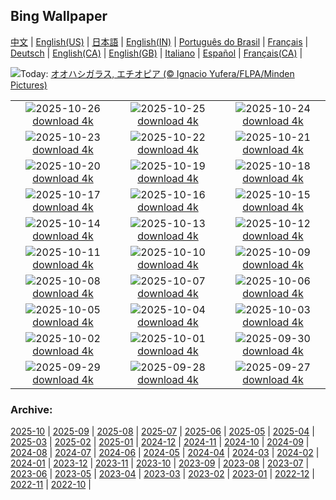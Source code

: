## Bing Wallpaper
[中文](README.md) |                     [English(US)](en-US.md) |                     [日本語](ja-JP.md) |                     [English(IN)](en-IN.md) |                     [Português do Brasil](pt-BR.md) |                     [Français](fr-FR.md) |                     [Deutsch](de-DE.md) |                     [English(CA)](en-CA.md) |                     [English(GB)](en-GB.md) |                     [Italiano](it-IT.md) |                     [Español](es-ES.md) |                     [Français(CA)](fr-CA.md) |                    

![](https://www.bing.com/th?id=OHR.AfricanRaven_JA-JP4581712736_UHD.jpg&w=1000)Today: [オオハシガラス, エチオピア (© Ignacio Yufera/FLPA/Minden Pictures)](https://www.bing.com/th?id=OHR.AfricanRaven_JA-JP4581712736_UHD.jpg)

|      |      |      |
| :----: | :----: | :----: |
|![](https://www.bing.com/th?id=OHR.PumpkinFarm_JA-JP4335474767_UHD.jpg&pid=hp&w=384&h=216&rs=1&c=4)2025-10-26 [download 4k](https://www.bing.com/th?id=OHR.PumpkinFarm_JA-JP4335474767_UHD.jpg)|![](https://www.bing.com/th?id=OHR.MartimoaapaFinland_JA-JP4112991986_UHD.jpg&pid=hp&w=384&h=216&rs=1&c=4)2025-10-25 [download 4k](https://www.bing.com/th?id=OHR.MartimoaapaFinland_JA-JP4112991986_UHD.jpg)|![](https://www.bing.com/th?id=OHR.QueenMary_JA-JP3893109028_UHD.jpg&pid=hp&w=384&h=216&rs=1&c=4)2025-10-24 [download 4k](https://www.bing.com/th?id=OHR.QueenMary_JA-JP3893109028_UHD.jpg)|
|![](https://www.bing.com/th?id=OHR.AomoriAutumn2025_JA-JP3668853549_UHD.jpg&pid=hp&w=384&h=216&rs=1&c=4)2025-10-23 [download 4k](https://www.bing.com/th?id=OHR.AomoriAutumn2025_JA-JP3668853549_UHD.jpg)|![](https://www.bing.com/th?id=OHR.HeianDay2025_JA-JP1910457007_UHD.jpg&pid=hp&w=384&h=216&rs=1&c=4)2025-10-22 [download 4k](https://www.bing.com/th?id=OHR.HeianDay2025_JA-JP1910457007_UHD.jpg)|![](https://www.bing.com/th?id=OHR.DiyaDiwali_JA-JP1552911829_UHD.jpg&pid=hp&w=384&h=216&rs=1&c=4)2025-10-21 [download 4k](https://www.bing.com/th?id=OHR.DiyaDiwali_JA-JP1552911829_UHD.jpg)|
|![](https://www.bing.com/th?id=OHR.HoffmansSloth_JA-JP1255329003_UHD.jpg&pid=hp&w=384&h=216&rs=1&c=4)2025-10-20 [download 4k](https://www.bing.com/th?id=OHR.HoffmansSloth_JA-JP1255329003_UHD.jpg)|![](https://www.bing.com/th?id=OHR.AppleHarvest_JA-JP0862857490_UHD.jpg&pid=hp&w=384&h=216&rs=1&c=4)2025-10-19 [download 4k](https://www.bing.com/th?id=OHR.AppleHarvest_JA-JP0862857490_UHD.jpg)|![](https://www.bing.com/th?id=OHR.SilburyHill_JA-JP0577938785_UHD.jpg&pid=hp&w=384&h=216&rs=1&c=4)2025-10-18 [download 4k](https://www.bing.com/th?id=OHR.SilburyHill_JA-JP0577938785_UHD.jpg)|
|![](https://www.bing.com/th?id=OHR.RockRiverFalls_JA-JP0295221799_UHD.jpg&pid=hp&w=384&h=216&rs=1&c=4)2025-10-17 [download 4k](https://www.bing.com/th?id=OHR.RockRiverFalls_JA-JP0295221799_UHD.jpg)|![](https://www.bing.com/th?id=OHR.SiberianLynx_JA-JP8122329970_UHD.jpg&pid=hp&w=384&h=216&rs=1&c=4)2025-10-16 [download 4k](https://www.bing.com/th?id=OHR.SiberianLynx_JA-JP8122329970_UHD.jpg)|![](https://www.bing.com/th?id=OHR.HoutenHouses_JA-JP0762629111_UHD.jpg&pid=hp&w=384&h=216&rs=1&c=4)2025-10-15 [download 4k](https://www.bing.com/th?id=OHR.HoutenHouses_JA-JP0762629111_UHD.jpg)|
|![](https://www.bing.com/th?id=OHR.RailwayDay2025_JA-JP0346908442_UHD.jpg&pid=hp&w=384&h=216&rs=1&c=4)2025-10-14 [download 4k](https://www.bing.com/th?id=OHR.RailwayDay2025_JA-JP0346908442_UHD.jpg)|![](https://www.bing.com/th?id=OHR.OiaSantorini_JA-JP8051360298_UHD.jpg&pid=hp&w=384&h=216&rs=1&c=4)2025-10-13 [download 4k](https://www.bing.com/th?id=OHR.OiaSantorini_JA-JP8051360298_UHD.jpg)|![](https://www.bing.com/th?id=OHR.SaranacLake_JA-JP8002477019_UHD.jpg&pid=hp&w=384&h=216&rs=1&c=4)2025-10-12 [download 4k](https://www.bing.com/th?id=OHR.SaranacLake_JA-JP8002477019_UHD.jpg)|
|![](https://www.bing.com/th?id=OHR.WoodDuckHen_JA-JP7933266501_UHD.jpg&pid=hp&w=384&h=216&rs=1&c=4)2025-10-11 [download 4k](https://www.bing.com/th?id=OHR.WoodDuckHen_JA-JP7933266501_UHD.jpg)|![](https://www.bing.com/th?id=OHR.MonurikiFiji_JA-JP7889877935_UHD.jpg&pid=hp&w=384&h=216&rs=1&c=4)2025-10-10 [download 4k](https://www.bing.com/th?id=OHR.MonurikiFiji_JA-JP7889877935_UHD.jpg)|![](https://www.bing.com/th?id=OHR.WebbPillars_JA-JP7847589500_UHD.jpg&pid=hp&w=384&h=216&rs=1&c=4)2025-10-09 [download 4k](https://www.bing.com/th?id=OHR.WebbPillars_JA-JP7847589500_UHD.jpg)|
|![](https://www.bing.com/th?id=OHR.Ryuzufalls2025_JA-JP6418303608_UHD.jpg&pid=hp&w=384&h=216&rs=1&c=4)2025-10-08 [download 4k](https://www.bing.com/th?id=OHR.Ryuzufalls2025_JA-JP6418303608_UHD.jpg)|![](https://www.bing.com/th?id=OHR.RidgwayAspens_JA-JP7797192109_UHD.jpg&pid=hp&w=384&h=216&rs=1&c=4)2025-10-07 [download 4k](https://www.bing.com/th?id=OHR.RidgwayAspens_JA-JP7797192109_UHD.jpg)|![](https://www.bing.com/th?id=OHR.AnshunBridge_JA-JP7739273331_UHD.jpg&pid=hp&w=384&h=216&rs=1&c=4)2025-10-06 [download 4k](https://www.bing.com/th?id=OHR.AnshunBridge_JA-JP7739273331_UHD.jpg)|
|![](https://www.bing.com/th?id=OHR.TeacherOwl_JA-JP7686022274_UHD.jpg&pid=hp&w=384&h=216&rs=1&c=4)2025-10-05 [download 4k](https://www.bing.com/th?id=OHR.TeacherOwl_JA-JP7686022274_UHD.jpg)|![](https://www.bing.com/th?id=OHR.DragonEndeavour_JA-JP7626531843_UHD.jpg&pid=hp&w=384&h=216&rs=1&c=4)2025-10-04 [download 4k](https://www.bing.com/th?id=OHR.DragonEndeavour_JA-JP7626531843_UHD.jpg)|![](https://www.bing.com/th?id=OHR.SkyeHeather_JA-JP7561347402_UHD.jpg&pid=hp&w=384&h=216&rs=1&c=4)2025-10-03 [download 4k](https://www.bing.com/th?id=OHR.SkyeHeather_JA-JP7561347402_UHD.jpg)|
|![](https://www.bing.com/th?id=OHR.OxbowBend_JA-JP6534968552_UHD.jpg&pid=hp&w=384&h=216&rs=1&c=4)2025-10-02 [download 4k](https://www.bing.com/th?id=OHR.OxbowBend_JA-JP6534968552_UHD.jpg)|![](https://www.bing.com/th?id=OHR.YosemiteClark_JA-JP6457719277_UHD.jpg&pid=hp&w=384&h=216&rs=1&c=4)2025-10-01 [download 4k](https://www.bing.com/th?id=OHR.YosemiteClark_JA-JP6457719277_UHD.jpg)|![](https://www.bing.com/th?id=OHR.EucalyptusKoala_JA-JP6385601679_UHD.jpg&pid=hp&w=384&h=216&rs=1&c=4)2025-09-30 [download 4k](https://www.bing.com/th?id=OHR.EucalyptusKoala_JA-JP6385601679_UHD.jpg)|
|![](https://www.bing.com/th?id=OHR.ManekiNeko_JA-JP6063646197_UHD.jpg&pid=hp&w=384&h=216&rs=1&c=4)2025-09-29 [download 4k](https://www.bing.com/th?id=OHR.ManekiNeko_JA-JP6063646197_UHD.jpg)|![](https://www.bing.com/th?id=OHR.PienzaItaly_JA-JP1964382138_UHD.jpg&pid=hp&w=384&h=216&rs=1&c=4)2025-09-28 [download 4k](https://www.bing.com/th?id=OHR.PienzaItaly_JA-JP1964382138_UHD.jpg)|![](https://www.bing.com/th?id=OHR.TankLakes_JA-JP1667519475_UHD.jpg&pid=hp&w=384&h=216&rs=1&c=4)2025-09-27 [download 4k](https://www.bing.com/th?id=OHR.TankLakes_JA-JP1667519475_UHD.jpg)|


### Archive:
[2025-10](archive/ja-JP/202510/README.md) | [2025-09](archive/ja-JP/202509/README.md) | [2025-08](archive/ja-JP/202508/README.md) | [2025-07](archive/ja-JP/202507/README.md) | [2025-06](archive/ja-JP/202506/README.md) | [2025-05](archive/ja-JP/202505/README.md) | [2025-04](archive/ja-JP/202504/README.md) | [2025-03](archive/ja-JP/202503/README.md) | [2025-02](archive/ja-JP/202502/README.md) | [2025-01](archive/ja-JP/202501/README.md) | [2024-12](archive/ja-JP/202412/README.md) | [2024-11](archive/ja-JP/202411/README.md) | [2024-10](archive/ja-JP/202410/README.md) | [2024-09](archive/ja-JP/202409/README.md) | [2024-08](archive/ja-JP/202408/README.md) | [2024-07](archive/ja-JP/202407/README.md) | [2024-06](archive/ja-JP/202406/README.md) | [2024-05](archive/ja-JP/202405/README.md) | [2024-04](archive/ja-JP/202404/README.md) | [2024-03](archive/ja-JP/202403/README.md) | [2024-02](archive/ja-JP/202402/README.md) | [2024-01](archive/ja-JP/202401/README.md) | [2023-12](archive/ja-JP/202312/README.md) | [2023-11](archive/ja-JP/202311/README.md) | [2023-10](archive/ja-JP/202310/README.md) | [2023-09](archive/ja-JP/202309/README.md) | [2023-08](archive/ja-JP/202308/README.md) | [2023-07](archive/ja-JP/202307/README.md) | [2023-06](archive/ja-JP/202306/README.md) | [2023-05](archive/ja-JP/202305/README.md) | [2023-04](archive/ja-JP/202304/README.md) | [2023-03](archive/ja-JP/202303/README.md) | [2023-02](archive/ja-JP/202302/README.md) | [2023-01](archive/ja-JP/202301/README.md) | [2022-12](archive/ja-JP/202212/README.md) | [2022-11](archive/ja-JP/202211/README.md) | [2022-10](archive/ja-JP/202210/README.md) | 